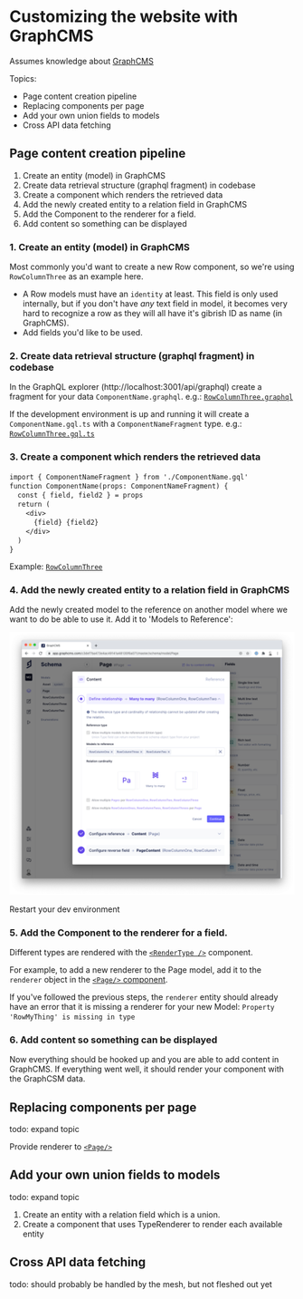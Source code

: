 # Customizing the website with GraphCMS

Assumes knowledge about [GraphCMS](https://graphcms.com/)

Topics:

- Page content creation pipeline
- Replacing components per page
- Add your own union fields to models
- Cross API data fetching

## Page content creation pipeline

1. Create an entity (model) in GraphCMS
2. Create data retrieval structure (graphql fragment) in codebase
3. Create a component which renders the retrieved data
4. Add the newly created entity to a relation field in GraphCMS
5. Add the Component to the renderer for a field.
6. Add content so something can be displayed

### 1. Create an entity (model) in GraphCMS

Most commonly you'd want to create a new Row component, so we're using
`RowColumnThree` as an example here.

- A Row models must have an `identity` at least. This field is only used
  internally, but if you don't have _any_ text field in model, it becomes very
  hard to recognize a row as they will all have it's gibrish ID as name (in
  GraphCMS).
- Add fields you'd like to be used.

### 2. Create data retrieval structure (graphql fragment) in codebase

In the GraphQL explorer (http://localhost:3001/api/graphql) create a fragment
for your data `ComponentName.graphql`. e.g.:
[`RowColumnThree.graphql`](../examples/soxbase/components/RowColumnThree/RowColumnThree.graphql)

If the development environment is up and running it will create a
`ComponentName.gql.ts` with a `ComponentNameFragment` type. e.g.:
[`RowColumnThree.gql.ts`](../examples/soxbase/components/RowColumnThree/RowColumnThree.gql.ts)

### 3. Create a component which renders the retrieved data

```tsx
import { ComponentNameFragment } from './ComponentName.gql'
function ComponentName(props: ComponentNameFragment) {
  const { field, field2 } = props
  return (
    <div>
      {field} {field2}
    </div>
  )
}
```

Example:
[`RowColumnThree`](../examples/soxbase/components/RowColumnThree/index.tsx)

### 4. Add the newly created entity to a relation field in GraphCMS

Add the newly created model to the reference on another model where we want to
do be able to use it. Add it to 'Models to Reference':

![Add union](./union.png)

Restart your dev environment

### 5. Add the Component to the renderer for a field.

Different types are rendered with the
[`<RenderType />`](../packages/next-ui/RenderType/index.tsx) component.

For example, to add a new renderer to the Page model, add it to the `renderer`
object in the
[`<Page/>` component](../examples/soxbase/components/Page/index.tsx).

If you've followed the previous steps, the `renderer` entity should already have
an error that it is missing a renderer for your new Model:
`Property 'RowMyThing' is missing in type`

### 6. Add content so something can be displayed

Now everything should be hooked up and you are able to add content in GraphCMS.
If everything went well, it should render your component with the GraphCSM data.

## Replacing components per page

todo: expand topic

Provide renderer to [`<Page/>`](../examples/soxbase/components/Page/index.tsx)

## Add your own union fields to models

todo: expand topic

1. Create an entity with a relation field which is a union.
2. Create a component that uses TypeRenderer to render each available entity

## Cross API data fetching

todo: should probably be handled by the mesh, but not fleshed out yet
